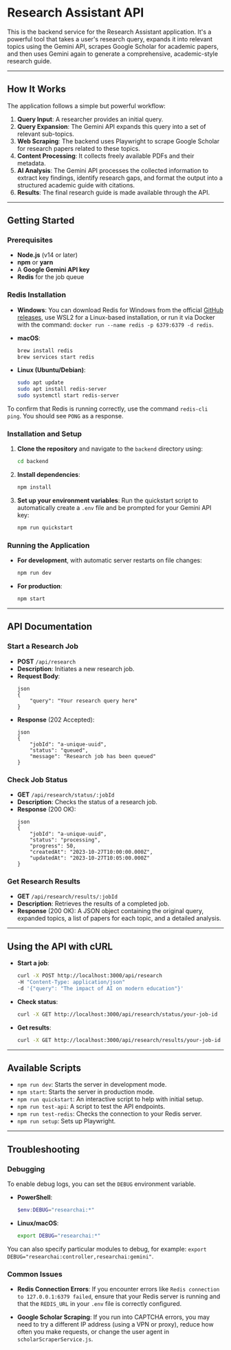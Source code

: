 # Research Assistant API

This is the backend service for the Research Assistant application. It's a powerful tool that takes a user's research query, expands it into relevant topics using the Gemini API, scrapes Google Scholar for academic papers, and then uses Gemini again to generate a comprehensive, academic-style research guide.

------------------------------------------------------------------------

## How It Works

The application follows a simple but powerful workflow:

1.  **Query Input**: A researcher provides an initial query.
2.  **Query Expansion**: The Gemini API expands this query into a set of relevant sub-topics.
3.  **Web Scraping**: The backend uses Playwright to scrape Google Scholar for research papers related to these topics.
4.  **Content Processing**: It collects freely available PDFs and their metadata.
5.  **AI Analysis**: The Gemini API processes the collected information to extract key findings, identify research gaps, and format the output into a structured academic guide with citations.
6.  **Results**: The final research guide is made available through the API.

------------------------------------------------------------------------

## Getting Started

### Prerequisites

-   **Node.js** (v14 or later)
-   **npm** or **yarn**
-   A **Google Gemini API key**
-   **Redis** for the job queue

### Redis Installation

-   **Windows**: You can download Redis for Windows from the official [GitHub releases](https://github.com/microsoftarchive/redis/releases), use WSL2 for a Linux-based installation, or run it via Docker with the command: `docker run --name redis -p 6379:6379 -d redis`.

-   **macOS**:

    ``` bash
    brew install redis
    brew services start redis
    ```

-   **Linux (Ubuntu/Debian)**:

    ``` bash
    sudo apt update
    sudo apt install redis-server
    sudo systemctl start redis-server
    ```

To confirm that Redis is running correctly, use the command `redis-cli ping`. You should see `PONG` as a response.

### Installation and Setup

1.  **Clone the repository** and navigate to the `backend` directory using:
    ``` bash
    cd backend
    ```
2.  **Install dependencies**: 
    ```bash     
    npm install
    ```
3.  **Set up your environment variables**: Run the quickstart script to automatically create a `.env` file and be prompted for your Gemini API key: 
    ```bash     
    npm run quickstart
    ```

### Running the Application

-   **For development**, with automatic server restarts on file changes:

    ``` bash
    npm run dev
    ```

-   **For production**:

    ``` bash
    npm start
    ```

------------------------------------------------------------------------

## API Documentation

### **Start a Research Job**

-   **POST** `/api/research`
-   **Description**: Initiates a new research job.
-   **Request Body**:
    ```
    json     
    {       
        "query": "Your research query here"     
    }
    ```
-   **Response** (202 Accepted):
    ```
    json     
    {       
        "jobId": "a-unique-uuid",       
        "status": "queued",       
        "message": "Research job has been queued"     
    }
    ```

### **Check Job Status**

-   **GET** `/api/research/status/:jobId`
-   **Description**: Checks the status of a research job.
-   **Response** (200 OK):
    ```
    json     
    {       
        "jobId": "a-unique-uuid",       
        "status": "processing",       
        "progress": 50,       
        "createdAt": "2023-10-27T10:00:00.000Z",       
        "updatedAt": "2023-10-27T10:05:00.000Z"     
    }
    ```

### **Get Research Results**

-   **GET** `/api/research/results/:jobId`
-   **Description**: Retrieves the results of a completed job.
-   **Response** (200 OK): A JSON object containing the original query, expanded topics, a list of papers for each topic, and a detailed analysis.

------------------------------------------------------------------------

## Using the API with cURL

-   **Start a job**:

    ``` bash
    curl -X POST http://localhost:3000/api/research       
    -H "Content-Type: application/json"       
    -d '{"query": "The impact of AI on modern education"}'
    ```

-   **Check status**:

    ``` bash
    curl -X GET http://localhost:3000/api/research/status/your-job-id
    ```

-   **Get results**:

    ``` bash
    curl -X GET http://localhost:3000/api/research/results/your-job-id
    ```

------------------------------------------------------------------------

## Available Scripts

-   `npm run dev`: Starts the server in development mode.
-   `npm start`: Starts the server in production mode.
-   `npm run quickstart`: An interactive script to help with initial setup.
-   `npm run test-api`: A script to test the API endpoints.
-   `npm run test-redis`: Checks the connection to your Redis server.
-   `npm run setup`: Sets up Playwright.

------------------------------------------------------------------------

## Troubleshooting

### Debugging

To enable debug logs, you can set the `DEBUG` environment variable.

-   **PowerShell**:

    ``` powershell
    $env:DEBUG="researchai:*"
    ```

-   **Linux/macOS**:

    ``` bash
    export DEBUG="researchai:*"
    ```

You can also specify particular modules to debug, for example:
`export DEBUG="researchai:controller,researchai:gemini"`.

### Common Issues

-   **Redis Connection Errors**: If you encounter errors like
    `Redis connection to 127.0.0.1:6379 failed`, ensure that your Redis server is running and that the `REDIS_URL` in your `.env` file is correctly configured.

-   **Google Scholar Scraping**: If you run into CAPTCHA errors, you may need to try a different IP address (using a VPN or proxy), reduce how often you make requests, or change the user agent in `scholarScraperService.js`.
